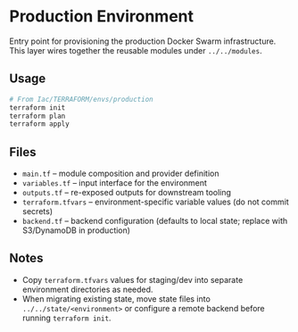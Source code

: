 # Production Environment

Entry point for provisioning the production Docker Swarm infrastructure. This layer wires together the reusable modules under `../../modules`.

## Usage
```bash
# From Iac/TERRAFORM/envs/production
terraform init
terraform plan
terraform apply
```

## Files
- `main.tf` – module composition and provider definition
- `variables.tf` – input interface for the environment
- `outputs.tf` – re-exposed outputs for downstream tooling
- `terraform.tfvars` – environment-specific variable values (do not commit secrets)
- `backend.tf` – backend configuration (defaults to local state; replace with S3/DynamoDB in production)

## Notes
- Copy `terraform.tfvars` values for staging/dev into separate environment directories as needed.
- When migrating existing state, move state files into `../../state/<environment>` or configure a remote backend before running `terraform init`.
